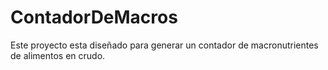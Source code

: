 # ContadorDeMacros
Este proyecto esta diseñado para generar un contador de macronutrientes de alimentos en crudo.
